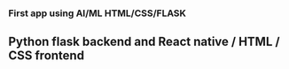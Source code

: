 ### First app using AI/ML HTML/CSS/FLASK
##  Python flask backend and React native / HTML / CSS frontend
